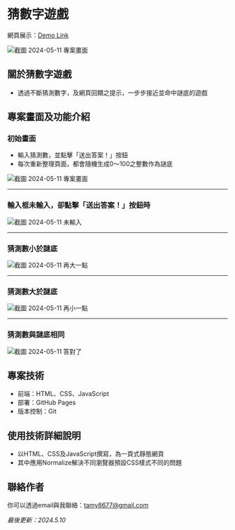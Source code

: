 # 猜數字遊戲
網頁展示：[Demo Link](https://tamytsai.github.io/guess-number-game/)

![截圖 2024-05-11 專案畫面](https://github.com/TamyTsai/guess-number-game/assets/97825677/685ab0ac-daf2-4120-8972-ad9a30c65c55)

## 關於猜數字遊戲
- 透過不斷猜測數字，及網頁回饋之提示，一步步接近並命中謎底的遊戲

<!-- ## 專案目的
- 練習JavaScript之撰寫 -->

<!-- ## 功能
- 輸入猜測數，並點擊「送出答案！」按鈕時，右側將出現答案判斷結果
- 當猜測數小於謎底，猜測結果顯示「再大一點」；猜測數大於謎底，猜測結果顯示「再小一點」；猜測數與謎底相同，猜測結果以紅字顯示「答對了！」
- 每次重新整理頁面，都會隨機生成0～100之整數作為謎底
- 謎底雖為0～100之整數，但猜測數若以輸入框直接輸入，則可輸入任何數字（包括負數、非整數等）
- 若點擊輸入框的上下按鈕調整答案，則限制為0～100之整數
- 輸入框未輸入數字，卻點擊「送出答案！」按鈕時，將跳出提醒視窗 -->

## 專案畫面及功能介紹
### 初始畫面
- 輸入猜測數，並點擊「送出答案！」按鈕
- 每次重新整理頁面，都會隨機生成0～100之整數作為謎底

![截圖 2024-05-11 專案畫面](https://github.com/TamyTsai/guess-number-game/assets/97825677/685ab0ac-daf2-4120-8972-ad9a30c65c55)

<hr>

### 輸入框未輸入，卻點擊「送出答案！」按鈕時

![截圖 2024-05-11 未輸入](https://github.com/TamyTsai/guess-number-game/assets/97825677/ea26b2f4-2c8e-4f01-b3b8-de5b285fb85c)

<hr>

### 猜測數小於謎底

![截圖 2024-05-11 再大一點](https://github.com/TamyTsai/guess-number-game/assets/97825677/9d73ef9a-9899-4c57-a07a-a9fc8692aab5)

<hr>

### 猜測數大於謎底

![截圖 2024-05-11 再小一點](https://github.com/TamyTsai/guess-number-game/assets/97825677/5eda5637-dbeb-4aa2-8135-15870231fa97)

<hr>

### 猜測數與謎底相同

![截圖 2024-05-11 答對了](https://github.com/TamyTsai/guess-number-game/assets/97825677/62fec261-01af-49bf-96f6-ed0a66485a9d)


<!-- ## 安裝
### 取得專案
```bash
git clone https://github.com/TamyTsai/guess-number-game.git
```
### 移動到專案內
```bash
cd guess-number-game
``` 

## 資料夾及檔案說明
- scripts - JS檔案放置處
  - script.js - 頁面JS檔案，負責網頁功能
- styles - 樣式放置處
  -   normalize.css - normalize檔案
  -   style.css - 頁面樣式檔案
- index.html - 頁面HTML檔 -->

<!-- ## 專案技術
- HTML
- CSS
  - Normalize v8.0.1
- JavaScript -->

## 專案技術
- 前端：HTML、CSS、JavaScript
- 部署：GitHub Pages
- 版本控制：Git

## 使用技術詳細說明
- 以HTML、CSS及JavaScript撰寫，為一頁式靜態網頁
- 其中應用Normalize解決不同瀏覽器預設CSS樣式不同的問題

## 聯絡作者
你可以透過email與我聯絡：tamy8677@gmail.com

<i>最後更新：2024.5.10</i>
